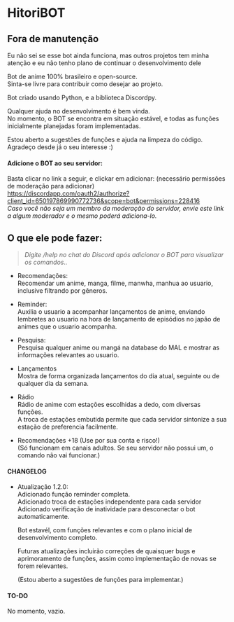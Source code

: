 # HitoriBOT

## Fora de manutenção
Eu não sei se esse bot ainda funciona, mas outros projetos tem minha atenção e eu não tenho plano de continuar o desenvolvimento dele

Bot de anime 100% brasileiro e open-source.  
Sinta-se livre para contribuir como desejar ao projeto.

Bot criado usando Python, e a biblioteca Discordpy.

Qualquer ajuda no desenvolvimento é bem vinda.  
 No momento, o BOT se encontra em situação estável, e todas as funções
inicialmente planejadas foram implementadas.

Estou aberto a sugestões de funções e ajuda na limpeza do código.  
Agradeço desde já o seu interesse :)

#### Adicione o BOT ao seu servidor:

Basta clicar no link a seguir, e clickar em adicionar: (necessário permissões de moderação para adicionar)  
<https://discordapp.com/oauth2/authorize?client_id=650197869990772736&scope=bot&permissions=228416>  
*Caso você não seja um membro da moderação do servidor, envie este link a algum moderador e o mesmo poderá adiciona-lo.*


## O que ele pode fazer:

> *Digite /help no chat do Discord após adicionar o BOT para visualizar os comandos..*


* Recomendações:  
Recomendar um anime, manga, filme, manwha, manhua ao usuario, inclusive filtrando por gêneros.


* Reminder:  
Auxilia o usuario a acompanhar lançamentos de anime, enviando lembretes ao usuario na hora de lançamento de episódios no japão
de animes que o usuario acompanha.


* Pesquisa:  
Pesquisa qualquer anime ou mangá na database do MAL e mostrar as informações relevantes ao usuario.


* Lançamentos  
Mostra de forma organizada lançamentos do dia atual, seguinte ou de qualquer dia da semana.


* Rádio  
Rádio de anime com estações escolhidas a dedo, com diversas funções.  
A troca de estações embutida permite que cada servidor sintonize a sua estação de preferencia facilmente.


* Recomendações +18 (Use por sua conta e risco!)  
  (Só funcionam em canais adultos. Se seu servidor não possui um, o comando não vai funcionar.)

#### CHANGELOG

* Atualização 1.2.0:  
  Adicionado função reminder completa.  
  Adicionado troca de estações independente para cada servidor  
  Adicionado verificação de inatividade para desconectar o bot automaticamente.  
  
  
  Bot estavél, com funções relevantes e com o plano inicial de desenvolvimento completo.
  
  Futuras atualizações incluirão correções de quaisquer bugs e aprimoramento de funções, assim como implementação de novas
  se forem relevantes.
  
  (Estou aberto a sugestões de funções para implementar.)

#### TO-DO
  No momento, vazio.
